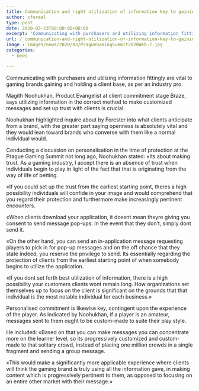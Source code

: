 ```yaml
---
title: Communication and right utilization of information key to gaining clients says pro
author: xforeal 
type: post
date: 2020-03-23T00:00:00+00:00
excerpt: 'Communicating with purchasers and utilizing information fittingly are vital to gaming brands gaining and holding a client base, as per an industry specialist '
url: / communication-and-right-utilization-of-information-key-to-gaining-clients-says-pro/
image : images/news/2020/03/PragueGamingSummit2020Web-7.jpg
categories:
  - news

---
```

Communicating with purchasers and utilizing information fittingly are vital to gaming brands gaining and holding a client base, as per an industry pro. 

Magith Noohukhan, Product Evangelist at client commitment stage Braze, says utilizing information in the correct method to make customized messages and set up trust with clients is crucial. 

Noohukhan highlighted inquire about by Forester into what clients anticipate from a brand, with the greater part saying openness is absolutely vital and they would lean toward brands who converse with them like a normal individual would. 

Conducting a discussion on personalisation in the time of protection at the Prague Gaming Summit not long ago, Noohukhan stated: &#171;Its about making trust. As a gaming industry, I accept there is an absence of trust when individuals begin to play in light of the fact that that is originating from the way of life of betting. 

&#171;If you could set up the trust from the earliest starting point, theres a high possibility individuals will confide in your image and would comprehend that you regard their protection and furthermore make increasingly pertinent encounters. 

&#171;When clients download your application, it doesnt mean theyre giving you consent to send message pop-ups. In the event that they don&#8217;t, simply dont send it. 

&#171;On the other hand, you can send an in-application message requesting players to pick in for pop-up messages and on the off chance that they state indeed, you reserve the privilege to send. Its essentially regarding the protection of clients from the earliest starting point of when somebody begins to utilize the application. 

&#171;If you dont set forth best utilization of information, there is a high possibility your customers clients wont remain long. How organizations set themselves up to focus on the client is significant on the grounds that that individual is the most notable individual for each business.&#187; 

Personalised commitment is likewise key, contingent upon the experience of the player. As indicated by Noohukhan, if a player is an amateur, messages sent to them ought to be custom-made to suite their play style. 

He included: &#171;Based on that you can make messages you can concentrate more on the learner level, so its progressively customized and custom-made to that solitary crowd, instead of placing one million crowds in a single fragment and sending a group message. 

&#171;This would make a significantly more applicable experience where clients will think the gaming brand is truly using all the information gave, in making content which is progressively pertinent to them, as opposed to focusing on an entire other market with their message.&#187;